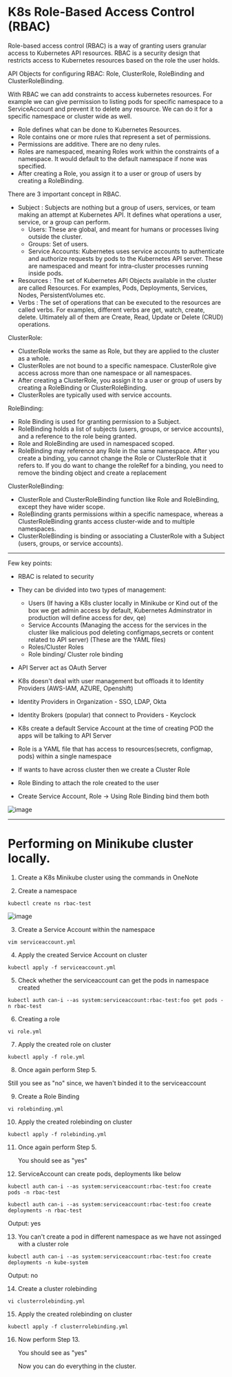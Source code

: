 # K8s Role-Based Access Control (RBAC) 


Role-based access control (RBAC) is a way of granting users granular access to Kubernetes API resources. RBAC is a security design that restricts access to Kubernetes resources based on the role the user holds.

API Objects for configuring RBAC: Role, ClusterRole, RoleBinding and ClusterRoleBinding.

With RBAC we can add constraints to access kubernetes resources. For example we can give permission to listing pods for specific namespace to a ServiceAccount and prevent it to delete any resource. We can do it for a specific namespace or cluster wide as well.

- Role defines what can be done to Kubernetes Resources.
- Role contains one or more rules that represent a set of permissions.
- Permissions are additive. There are no deny rules.
- Roles are namespaced, meaning Roles work within the constraints of a namespace. It would default to the default namespace if none was specified.
- After creating a Role, you assign it to a user or group of users by creating a RoleBinding.

There are 3 important concept in RBAC.

- Subject : Subjects are nothing but a group of users, services, or team making an attempt at Kubernetes API. It defines what operations a user, service, or a group can perform.
    - Users: These are global, and meant for humans or processes living outside the cluster.
    - Groups: Set of users.
    - Service Accounts: Kubernetes uses service accounts to authenticate and authorize requests by pods to the Kubernetes API server. These are namespaced and meant for intra-cluster processes running inside pods.
- Resources : The set of Kubernetes API Objects available in the cluster are called Resources. For examples, Pods, Deployments, Services, Nodes, PersistentVolumes etc.
- Verbs : The set of operations that can be executed to the resources are called verbs. For examples, different verbs are get, watch, create, delete. Ultimately all of them are Create, Read, Update or Delete (CRUD) operations.

ClusterRole:

- ClusterRole works the same as Role, but they are applied to the cluster as a whole.
- ClusterRoles are not bound to a specific namespace. ClusterRole give access across more than one namespace or all namespaces.
- After creating a ClusterRole, you assign it to a user or group of users by creating a RoleBinding or ClusterRoleBinding.
- ClusterRoles are typically used with service accounts.

RoleBinding:

- Role Binding is used for granting permission to a Subject.
- RoleBinding holds a list of subjects (users, groups, or service accounts), and a reference to the role being granted.
- Role and RoleBinding are used in namespaced scoped.
- RoleBinding may reference any Role in the same namespace.
After you create a binding, you cannot change the Role or ClusterRole that it refers to. If you do want to change the roleRef for a binding, you need to remove the binding object and create a replacement

ClusterRoleBinding:

- ClusterRole and ClusterRoleBinding function like Role and RoleBinding, except they have wider scope.
- RoleBinding grants permissions within a specific namespace, whereas a ClusterRoleBinding grants access cluster-wide and to multiple namespaces.
- ClusterRoleBinding is binding or associating a ClusterRole with a Subject (users, groups, or service accounts).
  
---
Few key points:

- RBAC is related to security

- They can be divided into two types of management:

	- Users (If having a K8s cluster locally in Minikube or Kind out of the box we get admin access by default, Kubernetes Adminstrator in production will define access for dev, qe)
	- Service Accounts (Managing the access for the services in the cluster like malicious pod deleting configmaps,secrets or content related to API server) (These are the YAML files)
	- Roles/Cluster Roles
	- Role binding/ Cluster role binding 
	
- API Server act as OAuth Server
	
- K8s doesn't deal with user management but offloads it to Identity Providers (AWS-IAM, AZURE, Openshift)

- Identity Providers in Organization - SSO, LDAP, Okta

- Identity Brokers (popular) that connect to Providers - Keyclock 

- K8s create a default Service Account at the time of creating POD the apps will be talking to API Server

- Role is a YAML file that has access to resources(secrets, configmap, pods) within a single namespace

- If wants to have across cluster then we create a Cluster Role

- Role Binding to attach the role created to the user 

- Create Service Account, Role -> Using Role Binding bind them both 

![image](https://github.com/Pavan-1997/K8s_RBAC/assets/32020205/550298aa-1e21-4609-ba05-f1de66a2acfa)

---
# Performing on Minikube cluster locally.

1. Create a K8s Minikube cluster using the commands in OneNote


2. Create a namespace
```
kubectl create ns rbac-test
```
![image](https://github.com/Pavan-1997/K8s_RBAC/assets/32020205/f632fae1-caf1-4447-bbc9-b1a8920d0f5a)


3. Create a Service Account within the namespace
```
vim serviceaccount.yml
```
 
4. Apply the created Service Account on cluster
```
kubectl apply -f serviceaccount.yml
```

5. Check whether the serviceaccount can get the pods in namespace created
```
kubectl auth can-i --as system:serviceaccount:rbac-test:foo get pods -n rbac-test
```

6. Creating a role 
```
vi role.yml
```
 
7. Apply the created role on cluster
```
kubectl apply -f role.yml
```

8. Once again perform Step 5.

Still you see as "no" since, we haven't binded it to the serviceaccount


9. Create a Role Binding 
```
vi rolebinding.yml
```
  
10. Apply the created rolebinding on cluster
```
kubectl apply -f rolebinding.yml 
```

11.  Once again perform Step 5.

     You should see as "yes"


12. ServiceAccount can create pods, deployments like below
```
kubectl auth can-i --as system:serviceaccount:rbac-test:foo create pods -n rbac-test
```
```
kubectl auth can-i --as system:serviceaccount:rbac-test:foo create deployments -n rbac-test
```
   Output: yes


13. You can't create a pod in different namespace as we have not assinged with a cluster role
```
kubectl auth can-i --as system:serviceaccount:rbac-test:foo create deployments -n kube-system
```
   Output: no


14. Create a cluster rolebinding
```
vi clusterrolebinding.yml
```

15. Apply the created rolebinding on cluster
```
kubectl apply -f clusterrolebinding.yml
```

16. Now perform Step 13.

	   You should see as "yes" 
	
	   Now you can do everything in the cluster.
